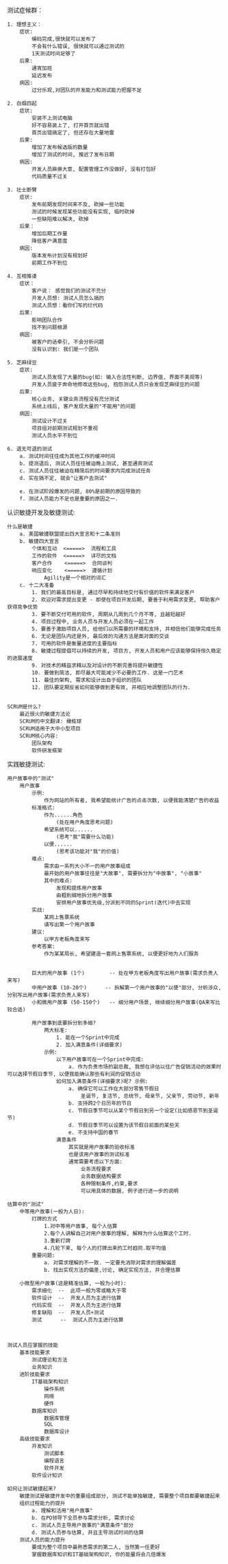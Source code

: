 测试症候群：

	1. 理想主义：
		症状:
			编码完成,很快就可以发布了
			不会有什么错误, 很快就可以通过测试的
			1天测试时间足够了
		后果:
			通宵加班
			延迟发布
		病因:
			过分乐观,对团队的开发能力和测试能力把握不足
			
	2. 白烟四起
		症状:
			安装不上测试电脑
			好不容易装上了, 打开首页就出错
			首页出错搞定了, 但还存在大量地雷
		后果:
			增加了发布候选版的数量
			增加了测试的时间, 推迟了发布日期
		病因:
			开发人员麻痹大意, 配置管理工作没做好, 没有打包好
			代码质量不过关
	
	3. 壮士断臂
		症状:
			发布前期发现时间来不及, 砍掉一些功能
			测试的时候发现某些功能没有实现, 临时砍掉
			一些缺陷难以解决, 砍掉
		后果：
			增加后期工作量
			降低客户满意度
		病因:
			版本发布计划没有规划好
			前期工作不到位

	4. 互相推诿
		症状：
			客户说： 感觉我们的测试不充分
			开发人员想: 测试人员怎么搞的
			测试人员想：看你们写的烂代码
		后果:
			影响团队合作
			找不到问题根源
		病因:
			被客户的话牵引, 不会分析问题
			没有认识到: 我们是一个团队

	5. 芝麻绿豆
		症状:
			测试人员发现了大量的bug(如: 输入合法性判断, 边界值, 界面不美观等)
			开发人员疲于奔命地修改这些bug, 抱怨测试人员只会发现芝麻绿豆的问题
		后果:
			核心业务, 关键业务流程没有充分测试
			系统上线后, 客户发现大量的"不能用"的问题
		病因:
			测试设计不过关
			项目组对前期测试规划不重视
			测试人员水平不到位

	6. 退无可退的测试
		a. 测试时间往往成为其他工作的缓冲时间
		b. 提测退后, 测试人员往往被迫晚上测试, 甚至通宵测试
		c. 测试人员往往被迫在精简后的时间要求内完成测试任务
		d. 实在搞不定, 就会"让客户去测试"
		
		e. 在测试阶段爆发的问题, 80%是前期的原因导致的
		f. 测试人员能力不足也是重要的原因之一.


认识敏捷开发及敏捷测试:

	什么是敏捷
		a. 美国敏捷联盟提出四大宣言和十二条准则
		b. 敏捷四大宣言
			个体和互动  <=====>  流程和工具
			工作的软件  <=====>  详尽的文档
			客户合作    <=====>  合同谈判
			响应变化    <=====>  遵循计划
				Agility是一个相对的词汇
		c. 十二大准备
			1. 我们的最高目标是, 通过尽早和持续地交付有价值的软件来满足客户
			2. 欢迎对需求提出变更 - 即使在项目开发后期, 要善于利用需求变更, 帮助客户获得竞争优势
			3. 要不断交付可用的软件, 周期从几周到几个月不等, 且越短越好
			4. 项目过程中, 业务人员与开发人员必须在一起工作
			5. 要善于激励项目人员, 给他们以所需要的环境和支持, 并相信他们能够完成任务
			6. 无论是团队内还是外, 最后效的沟通方法是面对面的交谈
			7. 可用的软件是衡量进度的主要指标
			8. 敏捷过程提倡可以持续的开发, 项目方, 开发人员和用户应该能够保持恒久稳定的进展速度
			9. 对技术的精益求精以及对设计的不断完善将提升敏捷性
			10. 要做到简洁, 即尽最大可能减少不必要的工作. 这是一门艺术
			11. 最佳的架构, 需求和设计出自于组织的团队
			12. 团队要定期反省如何能够做到更有效, 并相应地调整团队的行为.


	SCRUM是什么?
		最近很火的敏捷方法论
		SCRUM的中文翻译: 橄榄球
		SCRUM适用于大中小型项目
		SCRUM核心内容:
			团队架构
			软件研发框架


实践敏捷测试:

	用户故事中的"测试"
		用户故事
			示例:
				作为网站的所有者, 我希望能统计广告的点击次数, 以便我能清楚广告的收益
			标准格式:
				作为......角色
					(处在用户角度思考问题)
				希望系统可以......
					(思考"我"需要什么功能)
				以便......
					(思考该功能对"我"的价值)
			难点:
				需求由一系列大小不一的用户故事组成
				最开始的用户故事往往是"大故事", 需要拆分为"中故事", "小故事"
				其中的难点:
					发现和提炼用户故事
					由粗到细地拆分用户故事
					安排用户故事优先级,分派到不同的Sprint(迭代)中去实现
			实战:
				某网上售票系统
				请写出第一个用户故事
			建议:
				以甲方老板角度来写
			参考答案:
				作为某某局长, 希望建造一套网上售票系统, 以便更好地为人们服务
			
			
			巨大的用户故事 (1个)		-- 处在甲方老板角度写出用户故事(需求负责人来写)
			中用户故事 (10-20个)		-- 拆解第一个用户故事的"以便"部分, 分析涉众, 分别写出用户故事(需求负责人来写)
			小和微用户故事 (50-150个)	-- 细分用户场景, 继续细分用户故事(QA来写比较合适)
			
			用户故事到底要拆分到多细?
				两大标准:
					1. 能在一个Sprint中完成
					2. 加入满意条件(详细要求)
				示例:
					以下用户故事可在一个Sprint中完成:
						a. 作为负责市场的副总裁, 我想在评估以往广告促销活动的效果时可以选择节假日季节, 以便我能确认那些有利润的促销活动
					如何加入满意条件(详细要求)呢? 示例:
						a. 确保它可以工作在大部分零售节假日
							圣诞节, 复活节, 总统节, 母亲节, 父亲节, 劳动节, 新年
						b. 支持跨2个日历年的节日
						c. 节假日季节可以从某个节假日到另一个设定(比如感恩节到圣诞节)
						d. 节假日季节可以设置为该节假日前面的某些天
						e. 不支持中国的春节
					满意条件
						其实就是用户故事的验收标准
						也是该用户故事的测试标准
						通常需要考虑以下方面:
							业务流程要求
							业务数据结构要求
							各种限制条件,约束,要求
							可以用具体的数据, 例子进行进一步的说明
	
	估算中的"测试"
		中等用户故事(一般为人日):
			打牌的方式
				1.对中等用户故事, 每个人估算
				2.每个人讲解自己对用户故事的理解, 解释为什么估算这个工时.
				3.重新打牌
				4.几轮下来, 每个人的打牌出来的工时趋同.取平均值	
			重要问题:
				a. 对需求理解的不一致. 一定要先消除对需求的理解偏差
				b. 找出实现方法的偏差,讨论, 确定实现方法, 并合理估算
	
		小微型用户故事(这是精准估算, 一般为小时):
			需求细化  --  此项一般为零或略大于零
			软件设计  --  开发人员为主进行估算
			代码实现  --  开发人员为主进行估算
			修复缺陷  --  开发人员+测试
			测试      --  测试人员为主进行估算
	

	
	测试人员应掌握的技能
		基本技能要求
			测试理论和方法			
			业务知识
		进阶技能要求
			IT基础架构知识
				操作系统
				网络
				硬件
			数据库知识
				数据库管理
				SQL
				数据库设计
		高级技能要求
			开发知识
				测试脚本
				编程语言
				软件开发
			软件设计知识
				
	如何让测试敏捷起来?
		敏捷测试是敏捷开发中的重要组成部分, 测试不能单独敏捷, 需要整个项目都要敏捷起来
		组织过程能力的提升
			a. 理解和活用"用户故事"
			b. 在PO领导下全员参与需求分析, 需求讨论
			c. 测试人员主导用户故事的"满意条件"部分
			d. 测试人员参与估算, 并且主导测试时间的估算
		测试人员的能力提升
			要成为整个项目中最熟悉需求的第二人, 当然第一任更好
			掌握数据库知识和IT基础架构知识, 你的能量将会几倍爆发























































































